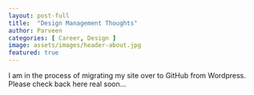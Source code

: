 ```yaml
---
layout: post-full
title:  "Design Management Thoughts"
author: Parveen
categories: [ Career, Design ]
image: assets/images/header-about.jpg
featured: true
---
```

I am in the process of migrating my site over to GitHub from Wordpress. Please check back here real soon...
